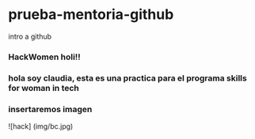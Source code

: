 # prueba-mentoria-github
intro a github

### HackWomen holi!!
### hola soy claudia, esta es una practica para el programa skills for woman in tech

### insertaremos imagen
![hack] (img/bc.jpg)
